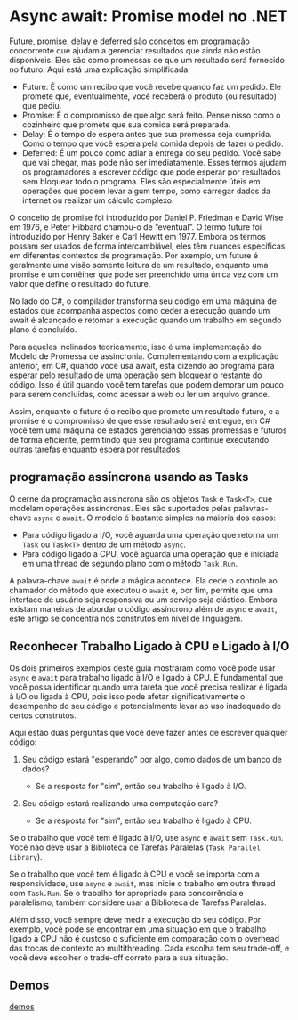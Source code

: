 # Async await: Promise model no .NET

Future, promise, delay e deferred são conceitos em programação concorrente que ajudam a gerenciar resultados que ainda não estão disponíveis. Eles são como promessas de que um resultado será fornecido no futuro. Aqui está uma explicação simplificada:

- Future: É como um recibo que você recebe quando faz um pedido. Ele promete que, eventualmente, você receberá o produto (ou resultado) que pediu.
- Promise: É o compromisso de que algo será feito. Pense nisso como o cozinheiro que promete que sua comida será preparada.
- Delay: É o tempo de espera antes que sua promessa seja cumprida. Como o tempo que você espera pela comida depois de fazer o pedido.
- Deferred: É um pouco como adiar a entrega do seu pedido. Você sabe que vai chegar, mas pode não ser imediatamente.
Esses termos ajudam os programadores a escrever código que pode esperar por resultados sem bloquear todo o programa. Eles são especialmente úteis em operações que podem levar algum tempo, como carregar dados da internet ou realizar um cálculo complexo.

O conceito de promise foi introduzido por Daniel P. Friedman e David Wise em 1976, e Peter Hibbard chamou-o de “eventual”. O termo future foi introduzido por Henry Baker e Carl Hewitt em 1977. Embora os termos possam ser usados de forma intercambiável, eles têm nuances específicas em diferentes contextos de programação. Por exemplo, um future é geralmente uma visão somente leitura de um resultado, enquanto uma promise é um contêiner que pode ser preenchido uma única vez com um valor que define o resultado do future.

No lado do C#, o compilador transforma seu código em uma máquina de estados que acompanha aspectos como ceder a execução quando um await é alcançado e retomar a execução quando um trabalho em segundo plano é concluído.

Para aqueles inclinados teoricamente, isso é uma implementação do Modelo de Promessa de assincronia. Complementando com a explicação anterior, em C#, quando você usa await, está dizendo ao programa para esperar pelo resultado de uma operação sem bloquear o restante do código. Isso é útil quando você tem tarefas que podem demorar um pouco para serem concluídas, como acessar a web ou ler um arquivo grande.

Assim, enquanto o future é o recibo que promete um resultado futuro, e a promise é o compromisso de que esse resultado será entregue, em C# você tem uma máquina de estados gerenciando essas promessas e futuros de forma eficiente, permitindo que seu programa continue executando outras tarefas enquanto espera por resultados.

## programação assíncrona usando as Tasks

O cerne da programação assíncrona são os objetos `Task` e `Task<T>`, que modelam operações assíncronas. Eles são suportados pelas palavras-chave `async` e `await`. O modelo é bastante simples na maioria dos casos:

- Para código ligado a I/O, você aguarda uma operação que retorna um `Task` ou `Task<T>` dentro de um método `async`.
- Para código ligado a CPU, você aguarda uma operação que é iniciada em uma thread de segundo plano com o método `Task.Run`.

A palavra-chave `await` é onde a mágica acontece. Ela cede o controle ao chamador do método que executou o `await` e, por fim, permite que uma interface de usuário seja responsiva ou um serviço seja elástico. Embora existam maneiras de abordar o código assíncrono além de `async` e `await`, este artigo se concentra nos construtos em nível de linguagem.

## Reconhecer Trabalho Ligado à CPU e Ligado à I/O

Os dois primeiros exemplos deste guia mostraram como você pode usar `async` e `await` para trabalho ligado à I/O e ligado à CPU. É fundamental que você possa identificar quando uma tarefa que você precisa realizar é ligada à I/O ou ligada à CPU, pois isso pode afetar significativamente o desempenho do seu código e potencialmente levar ao uso inadequado de certos construtos.

Aqui estão duas perguntas que você deve fazer antes de escrever qualquer código:

1. Seu código estará "esperando" por algo, como dados de um banco de dados?
   - Se a resposta for "sim", então seu trabalho é ligado à I/O.

2. Seu código estará realizando uma computação cara?
   - Se a resposta for "sim", então seu trabalho é ligado à CPU.

Se o trabalho que você tem é ligado à I/O, use `async` e `await` sem `Task.Run`. Você não deve usar a Biblioteca de Tarefas Paralelas (`Task Parallel Library`).

Se o trabalho que você tem é ligado à CPU e você se importa com a responsividade, use `async` e `await`, mas inicie o trabalho em outra thread com `Task.Run`. Se o trabalho for apropriado para concorrência e paralelismo, também considere usar a Biblioteca de Tarefas Paralelas.

Além disso, você sempre deve medir a execução do seu código. Por exemplo, você pode se encontrar em uma situação em que o trabalho ligado à CPU não é custoso o suficiente em comparação com o overhead das trocas de contexto ao multithreading. Cada escolha tem seu trade-off, e você deve escolher o trade-off correto para a sua situação.

## Demos

[demos](../demos/demos_async_await)
